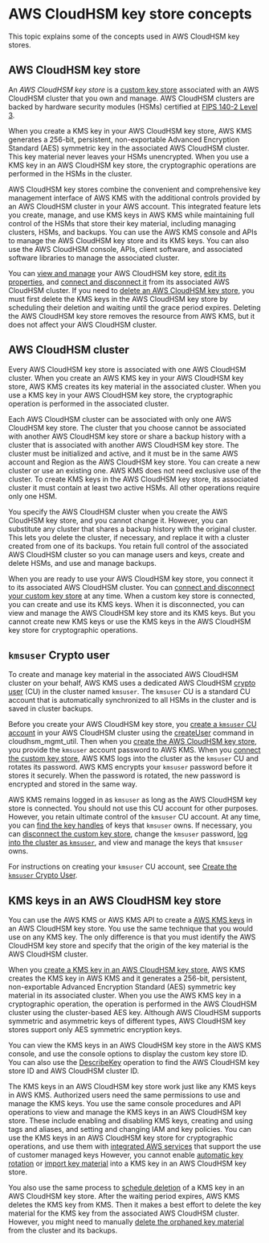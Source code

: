 # AWS CloudHSM key store concepts<a name="hsm-key-store-concepts"></a>

This topic explains some of the concepts used in AWS CloudHSM key stores\.

## AWS CloudHSM key store<a name="concept-hsm-key-store"></a>

An *AWS CloudHSM key store* is a [custom key store](custom-key-store-overview.md) associated with an AWS CloudHSM cluster that you own and manage\. AWS CloudHSM clusters are backed by hardware security modules \(HSMs\) certified at [FIPS 140\-2 Level 3](https://docs.aws.amazon.com/cloudhsm/latest/userguide/compliance.html)\.

When you create a KMS key in your AWS CloudHSM key store, AWS KMS generates a 256\-bit, persistent, non\-exportable Advanced Encryption Standard \(AES\) symmetric key in the associated AWS CloudHSM cluster\. This key material never leaves your HSMs unencrypted\. When you use a KMS key in an AWS CloudHSM key store, the cryptographic operations are performed in the HSMs in the cluster\. 

AWS CloudHSM key stores combine the convenient and comprehensive key management interface of AWS KMS with the additional controls provided by an AWS CloudHSM cluster in your AWS account\. This integrated feature lets you create, manage, and use KMS keys in AWS KMS while maintaining full control of the HSMs that store their key material, including managing clusters, HSMs, and backups\. You can use the AWS KMS console and APIs to manage the AWS CloudHSM key store and its KMS keys\. You can also use the AWS CloudHSM console, APIs, client software, and associated software libraries to manage the associated cluster\.

You can [view and manage](manage-keystore.md) your AWS CloudHSM key store, [edit its properties](update-keystore.md), and [connect and disconnect it](disconnect-keystore.md) from its associated AWS CloudHSM cluster\. If you need to [delete an AWS CloudHSM key store](delete-keystore.md#delete-keystore-console), you must first delete the KMS keys in the AWS CloudHSM key store by scheduling their deletion and waiting until the grace period expires\. Deleting the AWS CloudHSM key store removes the resource from AWS KMS, but it does not affect your AWS CloudHSM cluster\.

## AWS CloudHSM cluster<a name="concept-cluster"></a>

Every AWS CloudHSM key store is associated with one AWS CloudHSM cluster\. When you create an AWS KMS key in your AWS CloudHSM key store, AWS KMS creates its key material in the associated cluster\. When you use a KMS key in your AWS CloudHSM key store, the cryptographic operation is performed in the associated cluster\.

Each AWS CloudHSM cluster can be associated with only one AWS CloudHSM key store\. The cluster that you choose cannot be associated with another AWS CloudHSM key store or share a backup history with a cluster that is associated with another AWS CloudHSM key store\. The cluster must be initialized and active, and it must be in the same AWS account and Region as the AWS CloudHSM key store\. You can create a new cluster or use an existing one\. AWS KMS does not need exclusive use of the cluster\. To create KMS keys in the AWS CloudHSM key store, its associated cluster it must contain at least two active HSMs\. All other operations require only one HSM\.

You specify the AWS CloudHSM cluster when you create the AWS CloudHSM key store, and you cannot change it\. However, you can substitute any cluster that shares a backup history with the original cluster\. This lets you delete the cluster, if necessary, and replace it with a cluster created from one of its backups\. You retain full control of the associated AWS CloudHSM cluster so you can manage users and keys, create and delete HSMs, and use and manage backups\. 

When you are ready to use your AWS CloudHSM key store, you connect it to its associated AWS CloudHSM cluster\. You can [connect and disconnect your custom key store](disconnect-keystore.md) at any time\. When a custom key store is connected, you can create and use its KMS keys\. When it is disconnected, you can view and manage the AWS CloudHSM key store and its KMS keys\. But you cannot create new KMS keys or use the KMS keys in the AWS CloudHSM key store for cryptographic operations\.

## `kmsuser` Crypto user<a name="concept-kmsuser"></a>

To create and manage key material in the associated AWS CloudHSM cluster on your behalf, AWS KMS uses a dedicated AWS CloudHSM [crypto user](https://docs.aws.amazon.com/cloudhsm/latest/userguide/hsm-users.html#crypto-user) \(CU\) in the cluster named `kmsuser`\. The `kmsuser` CU is a standard CU account that is automatically synchronized to all HSMs in the cluster and is saved in cluster backups\. 

Before you create your AWS CloudHSM key store, you [create a `kmsuser` CU account](create-keystore.md#before-keystore) in your AWS CloudHSM cluster using the [createUser](https://docs.aws.amazon.com/cloudhsm/latest/userguide/cloudhsm_mgmt_util-createUser.html) command in cloudhsm\_mgmt\_util\. Then when you [create the AWS CloudHSM key store](create-keystore.md), you provide the `kmsuser` account password to AWS KMS\. When you [connect the custom key store](disconnect-keystore.md), AWS KMS logs into the cluster as the `kmsuser` CU and rotates its password\. AWS KMS encrypts your `kmsuser` password before it stores it securely\. When the password is rotated, the new password is encrypted and stored in the same way\.

AWS KMS remains logged in as `kmsuser` as long as the AWS CloudHSM key store is connected\. You should not use this CU account for other purposes\. However, you retain ultimate control of the `kmsuser` CU account\. At any time, you can [find the key handles](find-key-material.md#find-handle-for-cmk-id) of keys that `kmsuser` owns\. If necessary, you can [disconnect the custom key store](disconnect-keystore.md), change the `kmsuser` password, [log into the cluster as `kmsuser`](fix-keystore.md#fix-login-as-kmsuser), and view and manage the keys that `kmsuser` owns\.

For instructions on creating your `kmsuser` CU account, see [Create the `kmsuser` Crypto User](create-keystore.md#before-keystore)\.

## KMS keys in an AWS CloudHSM key store<a name="concept-cmk-key-store"></a>

You can use the AWS KMS or AWS KMS API to create a [AWS KMS keys](concepts.md#kms_keys) in an AWS CloudHSM key store\. You use the same technique that you would use on any KMS key\. The only difference is that you must identify the AWS CloudHSM key store and specify that the origin of the key material is the AWS CloudHSM cluster\. 

When you [create a KMS key in an AWS CloudHSM key store](create-cmk-keystore.md), AWS KMS creates the KMS key in AWS KMS and it generates a 256\-bit, persistent, non\-exportable Advanced Encryption Standard \(AES\) symmetric key material in its associated cluster\. When you use the AWS KMS key in a cryptographic operation, the operation is performed in the AWS CloudHSM cluster using the cluster\-based AES key\. Although AWS CloudHSM supports symmetric and asymmetric keys of different types, AWS CloudHSM key stores support only AES symmetric encryption keys\.

You can view the KMS keys in an AWS CloudHSM key store in the AWS KMS console, and use the console options to display the custom key store ID\. You can also use the [DescribeKey](https://docs.aws.amazon.com/kms/latest/APIReference/API_DescribeKey.html) operation to find the AWS CloudHSM key store ID and AWS CloudHSM cluster ID\.

The KMS keys in an AWS CloudHSM key store work just like any KMS keys in AWS KMS\. Authorized users need the same permissions to use and manage the KMS keys\. You use the same console procedures and API operations to view and manage the KMS keys in an AWS CloudHSM key store\. These include enabling and disabling KMS keys, creating and using tags and aliases, and setting and changing IAM and key policies\. You can use the KMS keys in an AWS CloudHSM key store for cryptographic operations, and use them with [integrated AWS services](service-integration.md) that support the use of customer managed keys However, you cannot enable [automatic key rotation](rotate-keys.md) or [import key material](importing-keys.md) into a KMS key in an AWS CloudHSM key store\. 

You also use the same process to [schedule deletion](delete-cmk-keystore.md) of a KMS key in an AWS CloudHSM key store\. After the waiting period expires, AWS KMS deletes the KMS key from KMS\. Then it makes a best effort to delete the key material for the KMS key from the associated AWS CloudHSM cluster\. However, you might need to manually [delete the orphaned key material](fix-keystore.md#fix-keystore-orphaned-key) from the cluster and its backups\.
